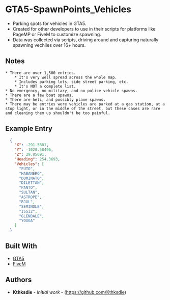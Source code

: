 # GTA5-SpawnPoints_Vehicles
* Parking spots for vehicles in GTA5.
* Created for other developers to use in their scripts for platforms like RageMP or FiveM to customize spawning.
* Data was collected via scripts, driving around and capturing naturally spawning vechiles over 16+ hours.

## Notes
    * There are over 1,500 entries.
        * It's very well spread across the whole map.
        * Includes parking lots, side street parking, etc.
        * It's NOT a complete list.
    * No emergency, no military, and no police vehicle spawns.
    * There are a few boat spawns.
    * There are heli, and possibly plane spawns.
    * There may be entries were vehicles are parked at a gas station, at a stop light, or in the middle of the street, but these cases are rare and cleaning them up shouldn't be too painful.

## Example Entry
```json
  {
    "X": -291.5881,
    "Y": -1020.58496,
    "Z": 29.85691,
    "Heading": 254.3693,
    "Vehicles": [
      "FUTO",
      "HABANERO",
      "DOMINATO",
      "DILETTAN",
      "PANTO",
      "SULTAN",
      "ASTROPE",
      "BJXL",
      "SEMINOLE",
      "ISSI2",
      "GLENDALE",
      "YOUGA"
    ]
  }
```

## Built With
* [GTA5](https://www.rockstargames.com/V/)
* [FiveM](https://fivem.net/)

## Authors
* **Kthksdie** - *Initial work* - (https://github.com/Kthksdie)
